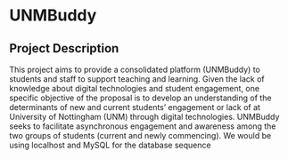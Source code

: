 # UNMBuddy
## Project Description
This project aims to provide a consolidated platform (UNMBuddy) to students and staff to support teaching and learning. Given the lack of knowledge about digital technologies and student engagement, one specific objective of the proposal is to develop an understanding of the determinants of new and current students’ engagement or lack of at University of Nottingham (UNM) through digital technologies. UNMBuddy seeks to facilitate asynchronous engagement and awareness among the two groups of students (current and newly commencing). We would be using localhost and MySQL for the database sequence
